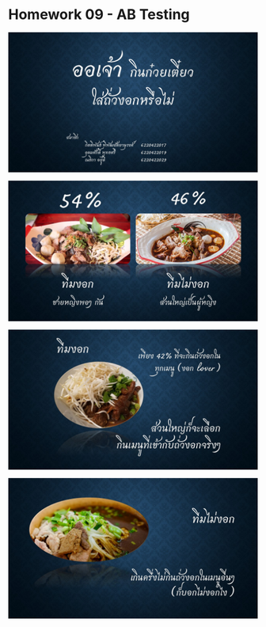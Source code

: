 # Homework 09 - AB Testing

![alt text](https://github.com/kittipanpip/BADS7105/blob/main/Homework%2009%20-%20%20AB%20Testing/Slide1.JPG)

![alt text](https://github.com/kittipanpip/BADS7105/blob/main/Homework%2009%20-%20%20AB%20Testing/Slide2.JPG)

![alt text](https://github.com/kittipanpip/BADS7105/blob/main/Homework%2009%20-%20%20AB%20Testing/Slide3.JPG)

![alt text](https://github.com/kittipanpip/BADS7105/blob/main/Homework%2009%20-%20%20AB%20Testing/Slide4.JPG)
